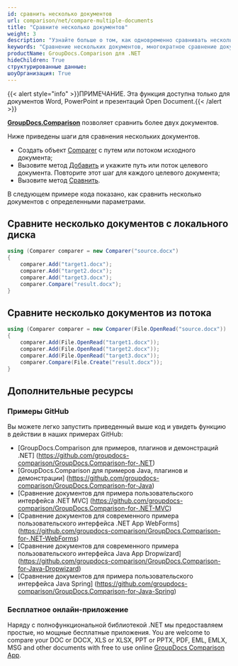 ```yaml
---
id: сравнить несколько документов
url: comparison/net/compare-multiple-documents
title: "Сравните несколько документов"
weight: 3
description: "Узнайте больше о том, как одновременно сравнивать несколько документов Word или презентаций PowerPoint с помощью GroupDocs.Comparison для .NET."
keywords: "Сравнение нескольких документов, многократное сравнение документов, сравнение более двух документов"
productName: GroupDocs.Comparison для .NET
hideChildren: True
структурированные данные:
шоуОрганизация: True
---
```

{{< alert style="info" >}}ПРИМЕЧАНИЕ. Эта функция доступна только для документов Word, PowerPoint и презентаций Open Document.{{< /alert >}}

[**GroupDocs.Comparison**](https://products.groupdocs.com/comparison/net) позволяет сравнить более двух документов.

Ниже приведены шаги для сравнения нескольких документов.

* Создать объект [Comparer](https://apireference.groupdocs.com/net/comparison/groupdocs.comparison/comparer) с путем или потоком исходного документа;
* Вызовите метод [Добавить](https://apireference.groupdocs.com/net/comparison/groupdocs.comparison/comparer/methods/add/index) и укажите путь или поток целевого документа. Повторите этот шаг для каждого целевого документа;
* Вызовите метод [Сравнить](https://apireference.groupdocs.com/net/comparison/groupdocs.comparison/comparer/methods/compare/index).

В следующем примере кода показано, как сравнить несколько документов с определенными параметрами.

## Сравните несколько документов с локального диска

```csharp
using (Comparer comparer = new Comparer("source.docx")
{
	comparer.Add("target1.docx");
    comparer.Add("target2.docx");
    comparer.Add("target3.docx");
    comparer.Compare("result.docx");
}
```

## Сравните несколько документов из потока

```csharp
using (Comparer comparer = new Comparer(File.OpenRead("source.docx"))
{
	comparer.Add(File.OpenRead("target1.docx"));
    comparer.Add(File.OpenRead("target2.docx"));
    comparer.Add(File.OpenRead("target3.docx"));
    comparer.Compare(File.Create("result.docx"));
}
```

## Дополнительные ресурсы

### Примеры GitHub
Вы можете легко запустить приведенный выше код и увидеть функцию в действии в наших примерах GitHub:
* [GroupDocs.Comparison для примеров, плагинов и демонстраций .NET] (https://github.com/groupdocs-comparison/GroupDocs.Comparison-for-.NET)
* [GroupDocs.Comparison для примеров Java, плагинов и демонстрации] (https://github.com/groupdocs-comparison/GroupDocs.Comparison-for-Java)
* [Сравнение документов для примера пользовательского интерфейса .NET MVC] (https://github.com/groupdocs-comparison/GroupDocs.Comparison-for-.NET-MVC)
* [Сравнение документов для современного примера пользовательского интерфейса .NET App WebForms] (https://github.com/groupdocs-comparison/GroupDocs.Comparison-for-.NET-WebForms)
* [Сравнение документов для современного примера пользовательского интерфейса Java App Dropwizard] (https://github.com/groupdocs-comparison/GroupDocs.Comparison-for-Java-Dropwizard)
* [Сравнение документов для примера пользовательского интерфейса Java Spring] (https://github.com/groupdocs-comparison/GroupDocs.Comparison-for-Java-Spring)
    

### Бесплатное онлайн-приложение
Наряду с полнофункциональной библиотекой .NET мы предоставляем простые, но мощные бесплатные приложения.
You are welcome to compare your DOC or DOCX, XLS or XLSX, PPT or PPTX, PDF, EML, EMLX, MSG and other documents with free to use online [GroupDocs Comparison App](https://products.groupdocs.app/comparison).
